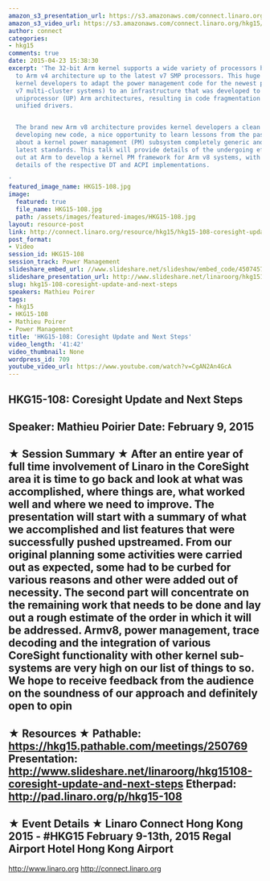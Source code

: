 ```yaml
---
amazon_s3_presentation_url: https://s3.amazonaws.com/connect.linaro.org/hkg15/Videos/02-09-Monday/HKG15-108.pdf
amazon_s3_video_url: https://s3.amazonaws.com/connect.linaro.org/hkg15/Videos/02-09-Monday/HKG15-108+Coresight+Update+and+Next+Steps.mp4
author: connect
categories:
- hkg15
comments: true
date: 2015-04-23 15:38:30
excerpt: 'The 32-bit Arm kernel supports a wide variety of processors harking back
  to Arm v4 architecture up to the latest v7 SMP processors. This huge legacy forced
  kernel developers to adapt the power management code for the newest processors (eg
  v7 multi-cluster systems) to an infrastructure that was developed to support simpler
  uniprocessor (UP) Arm architectures, resulting in code fragmentation and lack of
  unified drivers.


  The brand new Arm v8 architecture provides kernel developers a clean slate to start
  developing new code, a nice opportunity to learn lessons from the past and bring
  about a kernel power management (PM) subsystem completely generic and up to the
  latest standards. This talk will provide details of the undergoing effort carried
  out at Arm to develop a kernel PM framework for Arm v8 systems, with kernel design
  details of the respective DT and ACPI implementations.

'
featured_image_name: HKG15-108.jpg
image:
  featured: true
  file_name: HKG15-108.jpg
  path: /assets/images/featured-images/HKG15-108.jpg
layout: resource-post
link: http://connect.linaro.org/resource/hkg15/hkg15-108-coresight-update-and-next-steps/
post_format:
- Video
session_id: HKG15-108
session_track: Power Management
slideshare_embed_url: //www.slideshare.net/slideshow/embed_code/45074572
slideshare_presentation_url: http://www.slideshare.net/linaroorg/hkg15108-coresight-update-and-next-steps
slug: hkg15-108-coresight-update-and-next-steps
speakers: Mathieu Poirer
tags:
- hkg15
- HKG15-108
- Mathieu Poirer
- Power Management
title: 'HKG15-108: Coresight Update and Next Steps'
video_length: '41:42'
video_thumbnail: None
wordpress_id: 709
youtube_video_url: https://www.youtube.com/watch?v=CgAN2An4GcA
---
```


HKG15-108: Coresight Update and Next Steps 
--------------------------------------------------- 
Speaker: Mathieu Poirier 
Date: February 9, 2015 
--------------------------------------------------- 
★ Session Summary ★ 
After an entire year of full time involvement of Linaro in the CoreSight area it is time to go back and look at what was accomplished, where things are, what worked well and where we need to improve. The presentation will start with a summary of what we accomplished and list features that were successfully pushed upstreamed. From our original planning some activities were carried out as expected, some had to be curbed for various reasons and other were added out of necessity. 
The second part will concentrate on the remaining work that needs to be done and lay out a rough estimate of the order in which it will be addressed. Armv8, power management, trace decoding and the integration of various CoreSight functionality with other kernel sub-systems are very high on our list of things to so. We hope to receive feedback from the audience on the soundness of our approach and definitely open to opin 
-------------------------------------------------- 
★ Resources ★ 
Pathable: https://hkg15.pathable.com/meetings/250769 
Presentation:  http://www.slideshare.net/linaroorg/hkg15108-coresight-update-and-next-steps
Etherpad: http://pad.linaro.org/p/hkg15-108 
--------------------------------------------------- 
★ Event Details ★ 
Linaro Connect Hong Kong 2015 - #HKG15 
February 9-13th, 2015 
Regal Airport Hotel Hong Kong Airport 
--------------------------------------------------- 
http://www.linaro.org 
http://connect.linaro.org
